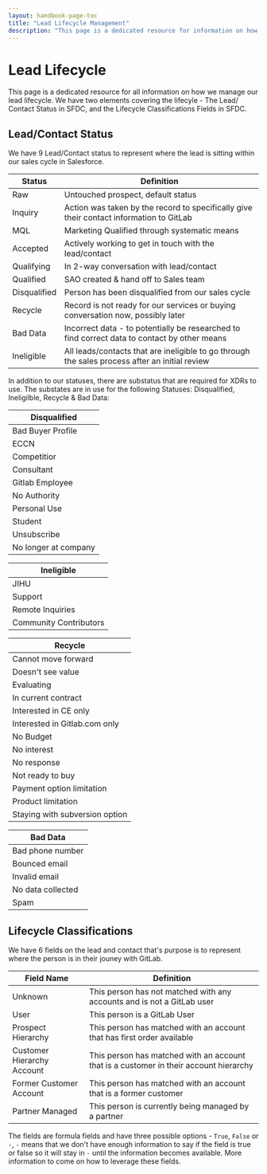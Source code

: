 ```yaml
---
layout: handbook-page-toc
title: "Lead Lifecycle Management"
description: "This page is a dedicated resource for information on how GitLab manages it's lead lifecycle"
---
```

# Lead Lifecycle

This page is a dedicated resource for all information on how we manage our lead lifecycle. We have two elements covering the lifecyle - The Lead/ Contact Status in SFDC, and the Lifecycle Classifications Fields in SFDC. 

## Lead/Contact Status

We have 9 Lead/Contact status to represent where the lead is sitting within our sales cycle in Salesforce. 

| Status | Definition |
|--------|--------|
| Raw | Untouched prospect, default status |
| Inquiry | Action was taken by the record to specifically give their contact information to GitLab |
| MQL | Marketing Qualified through systematic means |
| Accepted | Actively working to get in touch with the lead/contact |
| Qualifying | In 2-way conversation with lead/contact |
| Qualified | SAO created & hand off to Sales team |
| Disqualified | Person has been disqualified from our sales cycle |
| Recycle | Record is not ready for our services or buying conversation now, possibly later |
| Bad Data | Incorrect data - to potentially be researched to find correct data to contact by other means |
| Ineligible | All leads/contacts that are ineligible to go through the sales process after an initial review |

In addition to our statuses, there are substatus that are required for XDRs to use. The substates are in use for the following Statuses: Disqualified, Ineligilble, Recycle & Bad Data:

| Disqualified | 
|-----|
| Bad Buyer Profile |
| ECCN |
| Competitior |
| Consultant |
| Gitlab Employee |
| No Authority |
| Personal Use |
| Student |
| Unsubscribe |
| No longer at company |

|Ineligible |
|----|
| JIHU |
| Support |
| Remote Inquiries |
| Community Contributors |

| Recycle |
| ----- |
| Cannot move forward |
| Doesn't see value |
| Evaluating |
| In current contract |
| Interested in CE only |
| Interested in Gitlab.com only |
| No Budget |
| No interest |
| No response |
| Not ready to buy |
| Payment option limitation |
| Product limitation |
| Staying with subversion option |

| Bad Data |
|---- |
|Bad phone number |
|Bounced email |
|Invalid email |
|No data collected|
|Spam |

## Lifecycle Classifications

We have 6 fields on the lead and contact that's purpose is to represent where the person is in their jouney with GitLab. 

| Field Name | Definition |
|-----|------|
| Unknown | This person has not matched with any accounts and is not a GitLab user |
| User | This person is a GitLab User |
| Prospect Hierarchy | This person has matched with an account that has first order available |
| Customer Hierarchy Account | This person has matched with an account that is a customer in their account hierarchy |
| Former Customer Account | This person has matched with an account that is a former customer |
| Partner Managed | This person is currently being managed by a partner |

The fields are formula fields and have three possible options - `True`, `False` or `-`, `-` means that we don't have enough information to say if the field is true or false so it will stay in `-` until the information becomes available. More information to come on how to leverage these fields. 



